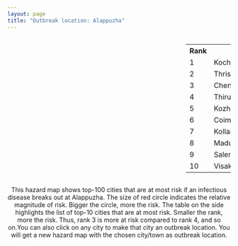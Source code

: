 ```yaml
---
layout: page
title: "Outbreak location: Alappuzha"
---
```

<div style="width: 100%; overflow: auto;">
<div style="width: 75%; float: left;">
<div id="mapid">
<script src="https://buda-magenta.github.io/hazard_map/load_map.js"></script>

<script>
var marker_outbreak = L.marker([9.500665, 76.412414],{"autoPan": true}).addTo(map); marker_outbreak.bindTooltip("Alappuzha").openTooltip();

var circle_1 = L.circle([9.931308, 76.267414], {"pane": "markerPane", "color": "red", "fill": true, "fillOpacity": 0.2, "fillRule": "evenodd", "lineCap": "round", "lineJoin": "round", "opacity": 1.0, "radius": 99630, "stroke": true, "weight": 3}).addTo(map);
circle_1.bindTooltip("Kochi<br>rank: 1<br>hazard index: 0.099630")
circle_1.bindPopup('<a href="https://buda-magenta.github.io/hazard_map/Kochi">Kochi</a>')

var circle_2 = L.circle([10.525626, 76.213254], {"pane": "markerPane", "color": "red", "fill": true, "fillOpacity": 0.2, "fillRule": "evenodd", "lineCap": "round", "lineJoin": "round", "opacity": 1.0, "radius": 45480, "stroke": true, "weight": 3}).addTo(map);
circle_2.bindTooltip("Thrissur<br>rank: 2<br>hazard index: 0.045480")
circle_2.bindPopup('<a href="https://buda-magenta.github.io/hazard_map/Thrissur">Thrissur</a>')

var circle_3 = L.circle([13.083694, 80.270186], {"pane": "markerPane", "color": "red", "fill": true, "fillOpacity": 0.2, "fillRule": "evenodd", "lineCap": "round", "lineJoin": "round", "opacity": 1.0, "radius": 44059, "stroke": true, "weight": 3}).addTo(map);
circle_3.bindTooltip("Chennai<br>rank: 3<br>hazard index: 0.044059")
circle_3.bindPopup('<a href="https://buda-magenta.github.io/hazard_map/Chennai">Chennai</a>')

var circle_4 = L.circle([8.576971, 77.050125], {"pane": "markerPane", "color": "red", "fill": true, "fillOpacity": 0.2, "fillRule": "evenodd", "lineCap": "round", "lineJoin": "round", "opacity": 1.0, "radius": 40354, "stroke": true, "weight": 3}).addTo(map);
circle_4.bindTooltip("Thiruvananthapuram<br>rank: 4<br>hazard index: 0.040354")
circle_4.bindPopup('<a href="https://buda-magenta.github.io/hazard_map/Thiruvananthapuram">Thiruvananthapuram</a>')

var circle_5 = L.circle([11.258608, 75.778874], {"pane": "markerPane", "color": "red", "fill": true, "fillOpacity": 0.2, "fillRule": "evenodd", "lineCap": "round", "lineJoin": "round", "opacity": 1.0, "radius": 23328, "stroke": true, "weight": 3}).addTo(map);
circle_5.bindTooltip("Kozhikode<br>rank: 5<br>hazard index: 0.023328")
circle_5.bindPopup('<a href="https://buda-magenta.github.io/hazard_map/Kozhikode">Kozhikode</a>')

var circle_6 = L.circle([11.001812, 76.962843], {"pane": "markerPane", "color": "red", "fill": true, "fillOpacity": 0.2, "fillRule": "evenodd", "lineCap": "round", "lineJoin": "round", "opacity": 1.0, "radius": 21367, "stroke": true, "weight": 3}).addTo(map);
circle_6.bindTooltip("Coimbatore<br>rank: 6<br>hazard index: 0.021367")
circle_6.bindPopup('<a href="https://buda-magenta.github.io/hazard_map/Coimbatore">Coimbatore</a>')

var circle_7 = L.circle([8.887951, 76.595501], {"pane": "markerPane", "color": "red", "fill": true, "fillOpacity": 0.2, "fillRule": "evenodd", "lineCap": "round", "lineJoin": "round", "opacity": 1.0, "radius": 18717, "stroke": true, "weight": 3}).addTo(map);
circle_7.bindTooltip("Kollam<br>rank: 7<br>hazard index: 0.018718")
circle_7.bindPopup('<a href="https://buda-magenta.github.io/hazard_map/Kollam">Kollam</a>')

var circle_8 = L.circle([9.926115, 78.114098], {"pane": "markerPane", "color": "red", "fill": true, "fillOpacity": 0.2, "fillRule": "evenodd", "lineCap": "round", "lineJoin": "round", "opacity": 1.0, "radius": 10991, "stroke": true, "weight": 3}).addTo(map);
circle_8.bindTooltip("Madurai<br>rank: 8<br>hazard index: 0.010991")
circle_8.bindPopup('<a href="https://buda-magenta.github.io/hazard_map/Madurai">Madurai</a>')

var circle_9 = L.circle([11.664300, 78.146000], {"pane": "markerPane", "color": "red", "fill": true, "fillOpacity": 0.2, "fillRule": "evenodd", "lineCap": "round", "lineJoin": "round", "opacity": 1.0, "radius": 7806, "stroke": true, "weight": 3}).addTo(map);
circle_9.bindTooltip("Salem<br>rank: 9<br>hazard index: 0.007807")
circle_9.bindPopup('<a href="https://buda-magenta.github.io/hazard_map/Salem">Salem</a>')

var circle_10 = L.circle([17.723128, 83.301284], {"pane": "markerPane", "color": "red", "fill": true, "fillOpacity": 0.2, "fillRule": "evenodd", "lineCap": "round", "lineJoin": "round", "opacity": 1.0, "radius": 6944, "stroke": true, "weight": 3}).addTo(map);
circle_10.bindTooltip("Visakhapatnam<br>rank: 10<br>hazard index: 0.006945")
circle_10.bindPopup('<a href="https://buda-magenta.github.io/hazard_map/Visakhapatnam">Visakhapatnam</a>')

var circle_11 = L.circle([8.701220, 77.579269], {"pane": "markerPane", "color": "red", "fill": true, "fillOpacity": 0.2, "fillRule": "evenodd", "lineCap": "round", "lineJoin": "round", "opacity": 1.0, "radius": 5407, "stroke": true, "weight": 3}).addTo(map);
circle_11.bindTooltip("Tirunelveli<br>rank: 11<br>hazard index: 0.005408")
circle_11.bindPopup('<a href="https://buda-magenta.github.io/hazard_map/Tirunelveli">Tirunelveli</a>')

var circle_12 = L.circle([23.795281, 86.430964], {"pane": "markerPane", "color": "red", "fill": true, "fillOpacity": 0.2, "fillRule": "evenodd", "lineCap": "round", "lineJoin": "round", "opacity": 1.0, "radius": 4647, "stroke": true, "weight": 3}).addTo(map);
circle_12.bindTooltip("Dhanbad<br>rank: 12<br>hazard index: 0.004648")
circle_12.bindPopup('<a href="https://buda-magenta.github.io/hazard_map/Dhanbad">Dhanbad</a>')

var circle_13 = L.circle([19.075990, 72.877393], {"pane": "markerPane", "color": "red", "fill": true, "fillOpacity": 0.2, "fillRule": "evenodd", "lineCap": "round", "lineJoin": "round", "opacity": 1.0, "radius": 4496, "stroke": true, "weight": 3}).addTo(map);
circle_13.bindTooltip("Mumbai<br>rank: 13<br>hazard index: 0.004497")
circle_13.bindPopup('<a href="https://buda-magenta.github.io/hazard_map/Mumbai">Mumbai</a>')

var circle_14 = L.circle([12.979120, 77.591300], {"pane": "markerPane", "color": "red", "fill": true, "fillOpacity": 0.2, "fillRule": "evenodd", "lineCap": "round", "lineJoin": "round", "opacity": 1.0, "radius": 4333, "stroke": true, "weight": 3}).addTo(map);
circle_14.bindTooltip("Bangalore<br>rank: 14<br>hazard index: 0.004334")
circle_14.bindPopup('<a href="https://buda-magenta.github.io/hazard_map/Bangalore">Bangalore</a>')

var circle_15 = L.circle([23.370035, 85.325013], {"pane": "markerPane", "color": "red", "fill": true, "fillOpacity": 0.2, "fillRule": "evenodd", "lineCap": "round", "lineJoin": "round", "opacity": 1.0, "radius": 4295, "stroke": true, "weight": 3}).addTo(map);
circle_15.bindTooltip("Ranchi<br>rank: 15<br>hazard index: 0.004295")
circle_15.bindPopup('<a href="https://buda-magenta.github.io/hazard_map/Ranchi">Ranchi</a>')

var circle_16 = L.circle([16.508759, 80.618510], {"pane": "markerPane", "color": "red", "fill": true, "fillOpacity": 0.2, "fillRule": "evenodd", "lineCap": "round", "lineJoin": "round", "opacity": 1.0, "radius": 4218, "stroke": true, "weight": 3}).addTo(map);
circle_16.bindTooltip("Vijayawada<br>rank: 16<br>hazard index: 0.004218")
circle_16.bindPopup('<a href="https://buda-magenta.github.io/hazard_map/Vijayawada">Vijayawada</a>')

var circle_17 = L.circle([11.101781, 77.345192], {"pane": "markerPane", "color": "red", "fill": true, "fillOpacity": 0.2, "fillRule": "evenodd", "lineCap": "round", "lineJoin": "round", "opacity": 1.0, "radius": 4167, "stroke": true, "weight": 3}).addTo(map);
circle_17.bindTooltip("Tiruppur<br>rank: 17<br>hazard index: 0.004167")
circle_17.bindPopup('<a href="https://buda-magenta.github.io/hazard_map/Tiruppur">Tiruppur</a>')

var circle_18 = L.circle([12.869810, 74.843008], {"pane": "markerPane", "color": "red", "fill": true, "fillOpacity": 0.2, "fillRule": "evenodd", "lineCap": "round", "lineJoin": "round", "opacity": 1.0, "radius": 3499, "stroke": true, "weight": 3}).addTo(map);
circle_18.bindTooltip("Mangalore<br>rank: 18<br>hazard index: 0.003500")
circle_18.bindPopup('<a href="https://buda-magenta.github.io/hazard_map/Mangalore">Mangalore</a>')

var circle_19 = L.circle([28.651718, 77.221939], {"pane": "markerPane", "color": "red", "fill": true, "fillOpacity": 0.2, "fillRule": "evenodd", "lineCap": "round", "lineJoin": "round", "opacity": 1.0, "radius": 3369, "stroke": true, "weight": 3}).addTo(map);
circle_19.bindTooltip("Delhi<br>rank: 19<br>hazard index: 0.003370")
circle_19.bindPopup('<a href="https://buda-magenta.github.io/hazard_map/Delhi">Delhi</a>')

var circle_20 = L.circle([8.188047, 77.429049], {"pane": "markerPane", "color": "red", "fill": true, "fillOpacity": 0.2, "fillRule": "evenodd", "lineCap": "round", "lineJoin": "round", "opacity": 1.0, "radius": 3164, "stroke": true, "weight": 3}).addTo(map);
circle_20.bindTooltip("Nagercoil<br>rank: 20<br>hazard index: 0.003165")
circle_20.bindPopup('<a href="https://buda-magenta.github.io/hazard_map/Nagercoil">Nagercoil</a>')

var circle_21 = L.circle([10.787898, 76.474087], {"pane": "markerPane", "color": "red", "fill": true, "fillOpacity": 0.2, "fillRule": "evenodd", "lineCap": "round", "lineJoin": "round", "opacity": 1.0, "radius": 2723, "stroke": true, "weight": 3}).addTo(map);
circle_21.bindTooltip("Palakkad<br>rank: 21<br>hazard index: 0.002723")
circle_21.bindPopup('<a href="https://buda-magenta.github.io/hazard_map/Palakkad">Palakkad</a>')

var circle_22 = L.circle([17.388786, 78.461065], {"pane": "markerPane", "color": "red", "fill": true, "fillOpacity": 0.2, "fillRule": "evenodd", "lineCap": "round", "lineJoin": "round", "opacity": 1.0, "radius": 2047, "stroke": true, "weight": 3}).addTo(map);
circle_22.bindTooltip("Hyderabad<br>rank: 22<br>hazard index: 0.002047")
circle_22.bindPopup('<a href="https://buda-magenta.github.io/hazard_map/Hyderabad">Hyderabad</a>')

var circle_23 = L.circle([14.449372, 79.987376], {"pane": "markerPane", "color": "red", "fill": true, "fillOpacity": 0.2, "fillRule": "evenodd", "lineCap": "round", "lineJoin": "round", "opacity": 1.0, "radius": 2023, "stroke": true, "weight": 3}).addTo(map);
circle_23.bindTooltip("Nellore<br>rank: 23<br>hazard index: 0.002023")
circle_23.bindPopup('<a href="https://buda-magenta.github.io/hazard_map/Nellore">Nellore</a>')

var circle_24 = L.circle([23.699128, 85.991069], {"pane": "markerPane", "color": "red", "fill": true, "fillOpacity": 0.2, "fillRule": "evenodd", "lineCap": "round", "lineJoin": "round", "opacity": 1.0, "radius": 1656, "stroke": true, "weight": 3}).addTo(map);
circle_24.bindTooltip("Bokaro<br>rank: 24<br>hazard index: 0.001656")
circle_24.bindPopup('<a href="https://buda-magenta.github.io/hazard_map/Bokaro">Bokaro</a>')

var circle_25 = L.circle([11.369204, 77.676627], {"pane": "markerPane", "color": "red", "fill": true, "fillOpacity": 0.2, "fillRule": "evenodd", "lineCap": "round", "lineJoin": "round", "opacity": 1.0, "radius": 1474, "stroke": true, "weight": 3}).addTo(map);
circle_25.bindTooltip("Erode<br>rank: 25<br>hazard index: 0.001474")
circle_25.bindPopup('<a href="https://buda-magenta.github.io/hazard_map/Erode">Erode</a>')

var circle_26 = L.circle([17.005045, 81.780473], {"pane": "markerPane", "color": "red", "fill": true, "fillOpacity": 0.2, "fillRule": "evenodd", "lineCap": "round", "lineJoin": "round", "opacity": 1.0, "radius": 1380, "stroke": true, "weight": 3}).addTo(map);
circle_26.bindTooltip("Rajahmundry<br>rank: 26<br>hazard index: 0.001380")
circle_26.bindPopup('<a href="https://buda-magenta.github.io/hazard_map/Rajahmundry">Rajahmundry</a>')

var circle_27 = L.circle([9.403158, 77.518264], {"pane": "markerPane", "color": "red", "fill": true, "fillOpacity": 0.2, "fillRule": "evenodd", "lineCap": "round", "lineJoin": "round", "opacity": 1.0, "radius": 1103, "stroke": true, "weight": 3}).addTo(map);
circle_27.bindTooltip("Rajapalayam<br>rank: 27<br>hazard index: 0.001104")
circle_27.bindPopup('<a href="https://buda-magenta.github.io/hazard_map/Rajapalayam">Rajapalayam</a>')

var circle_28 = L.circle([10.804973, 78.687030], {"pane": "markerPane", "color": "red", "fill": true, "fillOpacity": 0.2, "fillRule": "evenodd", "lineCap": "round", "lineJoin": "round", "opacity": 1.0, "radius": 1094, "stroke": true, "weight": 3}).addTo(map);
circle_28.bindTooltip("Tiruchirappalli<br>rank: 28<br>hazard index: 0.001094")
circle_28.bindPopup('<a href="https://buda-magenta.github.io/hazard_map/Tiruchirappalli">Tiruchirappalli</a>')

var circle_29 = L.circle([22.214285, 84.872437], {"pane": "markerPane", "color": "red", "fill": true, "fillOpacity": 0.2, "fillRule": "evenodd", "lineCap": "round", "lineJoin": "round", "opacity": 1.0, "radius": 1093, "stroke": true, "weight": 3}).addTo(map);
circle_29.bindTooltip("Raurkela<br>rank: 29<br>hazard index: 0.001093")
circle_29.bindPopup('<a href="https://buda-magenta.github.io/hazard_map/Raurkela">Raurkela</a>')

var circle_30 = L.circle([13.631637, 79.423171], {"pane": "markerPane", "color": "red", "fill": true, "fillOpacity": 0.2, "fillRule": "evenodd", "lineCap": "round", "lineJoin": "round", "opacity": 1.0, "radius": 944, "stroke": true, "weight": 3}).addTo(map);
circle_30.bindTooltip("Tirupati<br>rank: 30<br>hazard index: 0.000944")
circle_30.bindPopup('<a href="https://buda-magenta.github.io/hazard_map/Tirupati">Tirupati</a>')

var circle_31 = L.circle([18.112082, 83.405220], {"pane": "markerPane", "color": "red", "fill": true, "fillOpacity": 0.2, "fillRule": "evenodd", "lineCap": "round", "lineJoin": "round", "opacity": 1.0, "radius": 913, "stroke": true, "weight": 3}).addTo(map);
circle_31.bindTooltip("Vizianagaram<br>rank: 31<br>hazard index: 0.000913")
circle_31.bindPopup('<a href="https://buda-magenta.github.io/hazard_map/Vizianagaram">Vizianagaram</a>')

var circle_32 = L.circle([13.125476, 80.094090], {"pane": "markerPane", "color": "red", "fill": true, "fillOpacity": 0.2, "fillRule": "evenodd", "lineCap": "round", "lineJoin": "round", "opacity": 1.0, "radius": 895, "stroke": true, "weight": 3}).addTo(map);
circle_32.bindTooltip("Avadi<br>rank: 32<br>hazard index: 0.000896")
circle_32.bindPopup('<a href="https://buda-magenta.github.io/hazard_map/Avadi">Avadi</a>')

var circle_33 = L.circle([16.676135, 81.170868], {"pane": "markerPane", "color": "red", "fill": true, "fillOpacity": 0.2, "fillRule": "evenodd", "lineCap": "round", "lineJoin": "round", "opacity": 1.0, "radius": 857, "stroke": true, "weight": 3}).addTo(map);
circle_33.bindTooltip("Eluru<br>rank: 33<br>hazard index: 0.000858")
circle_33.bindPopup('<a href="https://buda-magenta.github.io/hazard_map/Eluru">Eluru</a>')

var circle_34 = L.circle([15.507555, 80.060800], {"pane": "markerPane", "color": "red", "fill": true, "fillOpacity": 0.2, "fillRule": "evenodd", "lineCap": "round", "lineJoin": "round", "opacity": 1.0, "radius": 813, "stroke": true, "weight": 3}).addTo(map);
circle_34.bindTooltip("Ongole<br>rank: 34<br>hazard index: 0.000814")
circle_34.bindPopup('<a href="https://buda-magenta.github.io/hazard_map/Ongole">Ongole</a>')

var circle_35 = L.circle([21.400000, 83.883333], {"pane": "markerPane", "color": "red", "fill": true, "fillOpacity": 0.2, "fillRule": "evenodd", "lineCap": "round", "lineJoin": "round", "opacity": 1.0, "radius": 733, "stroke": true, "weight": 3}).addTo(map);
circle_35.bindTooltip("Sambalpur<br>rank: 35<br>hazard index: 0.000734")
circle_35.bindPopup('<a href="https://buda-magenta.github.io/hazard_map/Sambalpur">Sambalpur</a>')

var circle_36 = L.circle([18.521428, 73.854454], {"pane": "markerPane", "color": "red", "fill": true, "fillOpacity": 0.2, "fillRule": "evenodd", "lineCap": "round", "lineJoin": "round", "opacity": 1.0, "radius": 717, "stroke": true, "weight": 3}).addTo(map);
circle_36.bindTooltip("Pune<br>rank: 36<br>hazard index: 0.000718")
circle_36.bindPopup('<a href="https://buda-magenta.github.io/hazard_map/Pune">Pune</a>')

var circle_37 = L.circle([16.237773, 80.646422], {"pane": "markerPane", "color": "red", "fill": true, "fillOpacity": 0.2, "fillRule": "evenodd", "lineCap": "round", "lineJoin": "round", "opacity": 1.0, "radius": 659, "stroke": true, "weight": 3}).addTo(map);
circle_37.bindTooltip("Tenali<br>rank: 37<br>hazard index: 0.000659")
circle_37.bindPopup('<a href="https://buda-magenta.github.io/hazard_map/Tenali">Tenali</a>')

var circle_38 = L.circle([23.021624, 72.579707], {"pane": "markerPane", "color": "red", "fill": true, "fillOpacity": 0.2, "fillRule": "evenodd", "lineCap": "round", "lineJoin": "round", "opacity": 1.0, "radius": 638, "stroke": true, "weight": 3}).addTo(map);
circle_38.bindTooltip("Ahmedabad<br>rank: 38<br>hazard index: 0.000638")
circle_38.bindPopup('<a href="https://buda-magenta.github.io/hazard_map/Ahmedabad">Ahmedabad</a>')

var circle_39 = L.circle([16.943739, 82.235061], {"pane": "markerPane", "color": "red", "fill": true, "fillOpacity": 0.2, "fillRule": "evenodd", "lineCap": "round", "lineJoin": "round", "opacity": 1.0, "radius": 618, "stroke": true, "weight": 3}).addTo(map);
circle_39.bindTooltip("Kakinada<br>rank: 39<br>hazard index: 0.000618")
circle_39.bindPopup('<a href="https://buda-magenta.github.io/hazard_map/Kakinada">Kakinada</a>')

var circle_40 = L.circle([13.156387, 80.300528], {"pane": "markerPane", "color": "red", "fill": true, "fillOpacity": 0.2, "fillRule": "evenodd", "lineCap": "round", "lineJoin": "round", "opacity": 1.0, "radius": 600, "stroke": true, "weight": 3}).addTo(map);
circle_40.bindTooltip("Tiruvottiyur<br>rank: 40<br>hazard index: 0.000600")
circle_40.bindPopup('<a href="https://buda-magenta.github.io/hazard_map/Tiruvottiyur">Tiruvottiyur</a>')

var circle_41 = L.circle([11.715950, 79.767053], {"pane": "markerPane", "color": "red", "fill": true, "fillOpacity": 0.2, "fillRule": "evenodd", "lineCap": "round", "lineJoin": "round", "opacity": 1.0, "radius": 448, "stroke": true, "weight": 3}).addTo(map);
circle_41.bindTooltip("Cuddalore Port<br>rank: 41<br>hazard index: 0.000448")
circle_41.bindPopup('<a href="https://buda-magenta.github.io/hazard_map/Cuddalore_Port">Cuddalore Port</a>')

var circle_42 = L.circle([22.541418, 88.357691], {"pane": "markerPane", "color": "red", "fill": true, "fillOpacity": 0.2, "fillRule": "evenodd", "lineCap": "round", "lineJoin": "round", "opacity": 1.0, "radius": 434, "stroke": true, "weight": 3}).addTo(map);
circle_42.bindTooltip("Kolkata<br>rank: 42<br>hazard index: 0.000435")
circle_42.bindPopup('<a href="https://buda-magenta.github.io/hazard_map/Kolkata">Kolkata</a>')

var circle_43 = L.circle([16.876586, 81.545145], {"pane": "markerPane", "color": "red", "fill": true, "fillOpacity": 0.2, "fillRule": "evenodd", "lineCap": "round", "lineJoin": "round", "opacity": 1.0, "radius": 414, "stroke": true, "weight": 3}).addTo(map);
circle_43.bindTooltip("Tadepalligudem<br>rank: 43<br>hazard index: 0.000414")
circle_43.bindPopup('<a href="https://buda-magenta.github.io/hazard_map/Tadepalligudem">Tadepalligudem</a>')

var circle_44 = L.circle([16.094950, 80.165878], {"pane": "markerPane", "color": "red", "fill": true, "fillOpacity": 0.2, "fillRule": "evenodd", "lineCap": "round", "lineJoin": "round", "opacity": 1.0, "radius": 406, "stroke": true, "weight": 3}).addTo(map);
circle_44.bindTooltip("Chilakaluripet<br>rank: 44<br>hazard index: 0.000407")
circle_44.bindPopup('<a href="https://buda-magenta.github.io/hazard_map/Chilakaluripet">Chilakaluripet</a>')

var circle_45 = L.circle([12.929903, 80.111823], {"pane": "markerPane", "color": "red", "fill": true, "fillOpacity": 0.2, "fillRule": "evenodd", "lineCap": "round", "lineJoin": "round", "opacity": 1.0, "radius": 384, "stroke": true, "weight": 3}).addTo(map);
circle_45.bindTooltip("Tambaram<br>rank: 45<br>hazard index: 0.000385")
circle_45.bindPopup('<a href="https://buda-magenta.github.io/hazard_map/Tambaram">Tambaram</a>')

var circle_46 = L.circle([12.305183, 76.655361], {"pane": "markerPane", "color": "red", "fill": true, "fillOpacity": 0.2, "fillRule": "evenodd", "lineCap": "round", "lineJoin": "round", "opacity": 1.0, "radius": 359, "stroke": true, "weight": 3}).addTo(map);
circle_46.bindTooltip("Mysore<br>rank: 46<br>hazard index: 0.000360")
circle_46.bindPopup('<a href="https://buda-magenta.github.io/hazard_map/Mysore">Mysore</a>')

var circle_47 = L.circle([10.330330, 78.067398], {"pane": "markerPane", "color": "red", "fill": true, "fillOpacity": 0.2, "fillRule": "evenodd", "lineCap": "round", "lineJoin": "round", "opacity": 1.0, "radius": 270, "stroke": true, "weight": 3}).addTo(map);
circle_47.bindTooltip("Dindigul<br>rank: 47<br>hazard index: 0.000270")
circle_47.bindPopup('<a href="https://buda-magenta.github.io/hazard_map/Dindigul">Dindigul</a>')

var circle_48 = L.circle([12.989816, 80.100987], {"pane": "markerPane", "color": "red", "fill": true, "fillOpacity": 0.2, "fillRule": "evenodd", "lineCap": "round", "lineJoin": "round", "opacity": 1.0, "radius": 265, "stroke": true, "weight": 3}).addTo(map);
circle_48.bindTooltip("Pallavaram<br>rank: 48<br>hazard index: 0.000265")
circle_48.bindPopup('<a href="https://buda-magenta.github.io/hazard_map/Pallavaram">Pallavaram</a>')

var circle_49 = L.circle([19.194329, 72.970178], {"pane": "markerPane", "color": "red", "fill": true, "fillOpacity": 0.2, "fillRule": "evenodd", "lineCap": "round", "lineJoin": "round", "opacity": 1.0, "radius": 251, "stroke": true, "weight": 3}).addTo(map);
circle_49.bindTooltip("Thane<br>rank: 49<br>hazard index: 0.000251")
circle_49.bindPopup('<a href="https://buda-magenta.github.io/hazard_map/Thane">Thane</a>')

var circle_50 = L.circle([16.291519, 80.454159], {"pane": "markerPane", "color": "red", "fill": true, "fillOpacity": 0.2, "fillRule": "evenodd", "lineCap": "round", "lineJoin": "round", "opacity": 1.0, "radius": 239, "stroke": true, "weight": 3}).addTo(map);
circle_50.bindTooltip("Guntur<br>rank: 50<br>hazard index: 0.000239")
circle_50.bindPopup('<a href="https://buda-magenta.github.io/hazard_map/Guntur">Guntur</a>')

var circle_51 = L.circle([16.432998, 80.993715], {"pane": "markerPane", "color": "red", "fill": true, "fillOpacity": 0.2, "fillRule": "evenodd", "lineCap": "round", "lineJoin": "round", "opacity": 1.0, "radius": 238, "stroke": true, "weight": 3}).addTo(map);
circle_51.bindTooltip("Gudivada<br>rank: 51<br>hazard index: 0.000238")
circle_51.bindPopup('<a href="https://buda-magenta.github.io/hazard_map/Gudivada">Gudivada</a>')

var circle_52 = L.circle([8.805260, 78.145274], {"pane": "markerPane", "color": "red", "fill": true, "fillOpacity": 0.2, "fillRule": "evenodd", "lineCap": "round", "lineJoin": "round", "opacity": 1.0, "radius": 229, "stroke": true, "weight": 3}).addTo(map);
circle_52.bindTooltip("Thoothukudi<br>rank: 52<br>hazard index: 0.000229")
circle_52.bindPopup('<a href="https://buda-magenta.github.io/hazard_map/Thoothukudi">Thoothukudi</a>')

var circle_53 = L.circle([12.792907, 78.699917], {"pane": "markerPane", "color": "red", "fill": true, "fillOpacity": 0.2, "fillRule": "evenodd", "lineCap": "round", "lineJoin": "round", "opacity": 1.0, "radius": 203, "stroke": true, "weight": 3}).addTo(map);
circle_53.bindTooltip("Ambur<br>rank: 53<br>hazard index: 0.000204")
circle_53.bindPopup('<a href="https://buda-magenta.github.io/hazard_map/Ambur">Ambur</a>')

var circle_54 = L.circle([16.181939, 81.135130], {"pane": "markerPane", "color": "red", "fill": true, "fillOpacity": 0.2, "fillRule": "evenodd", "lineCap": "round", "lineJoin": "round", "opacity": 1.0, "radius": 177, "stroke": true, "weight": 3}).addTo(map);
circle_54.bindTooltip("Machilipatnam<br>rank: 54<br>hazard index: 0.000177")
circle_54.bindPopup('<a href="https://buda-magenta.github.io/hazard_map/Machilipatnam">Machilipatnam</a>')

var circle_55 = L.circle([11.664535, 92.739045], {"pane": "markerPane", "color": "red", "fill": true, "fillOpacity": 0.2, "fillRule": "evenodd", "lineCap": "round", "lineJoin": "round", "opacity": 1.0, "radius": 155, "stroke": true, "weight": 3}).addTo(map);
circle_55.bindTooltip("Port Blair<br>rank: 55<br>hazard index: 0.000155")
circle_55.bindPopup('<a href="https://buda-magenta.github.io/hazard_map/Port_Blair">Port Blair</a>')

var circle_56 = L.circle([10.915649, 79.806949], {"pane": "markerPane", "color": "red", "fill": true, "fillOpacity": 0.2, "fillRule": "evenodd", "lineCap": "round", "lineJoin": "round", "opacity": 1.0, "radius": 155, "stroke": true, "weight": 3}).addTo(map);
circle_56.bindTooltip("Pondicherry<br>rank: 56<br>hazard index: 0.000155")
circle_56.bindPopup('<a href="https://buda-magenta.github.io/hazard_map/Pondicherry">Pondicherry</a>')

var circle_57 = L.circle([10.786027, 79.138150], {"pane": "markerPane", "color": "red", "fill": true, "fillOpacity": 0.2, "fillRule": "evenodd", "lineCap": "round", "lineJoin": "round", "opacity": 1.0, "radius": 154, "stroke": true, "weight": 3}).addTo(map);
circle_57.bindTooltip("Thanjavur<br>rank: 57<br>hazard index: 0.000155")
circle_57.bindPopup('<a href="https://buda-magenta.github.io/hazard_map/Thanjavur">Thanjavur</a>')

var circle_58 = L.circle([20.266777, 85.843559], {"pane": "markerPane", "color": "red", "fill": true, "fillOpacity": 0.2, "fillRule": "evenodd", "lineCap": "round", "lineJoin": "round", "opacity": 1.0, "radius": 154, "stroke": true, "weight": 3}).addTo(map);
circle_58.bindTooltip("Bhubaneswar<br>rank: 58<br>hazard index: 0.000154")
circle_58.bindPopup('<a href="https://buda-magenta.github.io/hazard_map/Bhubaneswar">Bhubaneswar</a>')

var circle_59 = L.circle([22.801519, 86.202958], {"pane": "markerPane", "color": "red", "fill": true, "fillOpacity": 0.2, "fillRule": "evenodd", "lineCap": "round", "lineJoin": "round", "opacity": 1.0, "radius": 148, "stroke": true, "weight": 3}).addTo(map);
circle_59.bindTooltip("Jamshedpur<br>rank: 59<br>hazard index: 0.000148")
circle_59.bindPopup('<a href="https://buda-magenta.github.io/hazard_map/Jamshedpur">Jamshedpur</a>')

var circle_60 = L.circle([16.542769, 81.527344], {"pane": "markerPane", "color": "red", "fill": true, "fillOpacity": 0.2, "fillRule": "evenodd", "lineCap": "round", "lineJoin": "round", "opacity": 1.0, "radius": 147, "stroke": true, "weight": 3}).addTo(map);
circle_60.bindTooltip("Bhimavaram<br>rank: 60<br>hazard index: 0.000147")
circle_60.bindPopup('<a href="https://buda-magenta.github.io/hazard_map/Bhimavaram">Bhimavaram</a>')

var circle_61 = L.circle([12.836393, 79.705330], {"pane": "markerPane", "color": "red", "fill": true, "fillOpacity": 0.2, "fillRule": "evenodd", "lineCap": "round", "lineJoin": "round", "opacity": 1.0, "radius": 140, "stroke": true, "weight": 3}).addTo(map);
circle_61.bindTooltip("Kanchipuram<br>rank: 61<br>hazard index: 0.000140")
circle_61.bindPopup('<a href="https://buda-magenta.github.io/hazard_map/Kanchipuram">Kanchipuram</a>')

var circle_62 = L.circle([23.687130, 86.974659], {"pane": "markerPane", "color": "red", "fill": true, "fillOpacity": 0.2, "fillRule": "evenodd", "lineCap": "round", "lineJoin": "round", "opacity": 1.0, "radius": 136, "stroke": true, "weight": 3}).addTo(map);
circle_62.bindTooltip("Asansol<br>rank: 62<br>hazard index: 0.000137")
circle_62.bindPopup('<a href="https://buda-magenta.github.io/hazard_map/Asansol">Asansol</a>')

var circle_63 = L.circle([21.237947, 81.633683], {"pane": "markerPane", "color": "red", "fill": true, "fillOpacity": 0.2, "fillRule": "evenodd", "lineCap": "round", "lineJoin": "round", "opacity": 1.0, "radius": 129, "stroke": true, "weight": 3}).addTo(map);
circle_63.bindTooltip("Raipur<br>rank: 63<br>hazard index: 0.000130")
circle_63.bindPopup('<a href="https://buda-magenta.github.io/hazard_map/Raipur">Raipur</a>')

var circle_64 = L.circle([24.796436, 85.007956], {"pane": "markerPane", "color": "red", "fill": true, "fillOpacity": 0.2, "fillRule": "evenodd", "lineCap": "round", "lineJoin": "round", "opacity": 1.0, "radius": 126, "stroke": true, "weight": 3}).addTo(map);
circle_64.bindTooltip("Gaya<br>rank: 64<br>hazard index: 0.000127")
circle_64.bindPopup('<a href="https://buda-magenta.github.io/hazard_map/Gaya">Gaya</a>')

var circle_65 = L.circle([25.609324, 85.123525], {"pane": "markerPane", "color": "red", "fill": true, "fillOpacity": 0.2, "fillRule": "evenodd", "lineCap": "round", "lineJoin": "round", "opacity": 1.0, "radius": 114, "stroke": true, "weight": 3}).addTo(map);
circle_65.bindTooltip("Patna<br>rank: 65<br>hazard index: 0.000114")
circle_65.bindPopup('<a href="https://buda-magenta.github.io/hazard_map/Patna">Patna</a>')

var circle_66 = L.circle([18.320022, 83.916077], {"pane": "markerPane", "color": "red", "fill": true, "fillOpacity": 0.2, "fillRule": "evenodd", "lineCap": "round", "lineJoin": "round", "opacity": 1.0, "radius": 113, "stroke": true, "weight": 3}).addTo(map);
circle_66.bindTooltip("Srikakulam<br>rank: 66<br>hazard index: 0.000113")
circle_66.bindPopup('<a href="https://buda-magenta.github.io/hazard_map/Srikakulam">Srikakulam</a>')

var circle_67 = L.circle([13.340077, 77.100621], {"pane": "markerPane", "color": "red", "fill": true, "fillOpacity": 0.2, "fillRule": "evenodd", "lineCap": "round", "lineJoin": "round", "opacity": 1.0, "radius": 110, "stroke": true, "weight": 3}).addTo(map);
circle_67.bindTooltip("Tumkur<br>rank: 67<br>hazard index: 0.000111")
circle_67.bindPopup('<a href="https://buda-magenta.github.io/hazard_map/Tumkur">Tumkur</a>')

var circle_68 = L.circle([19.087076, 82.023572], {"pane": "markerPane", "color": "red", "fill": true, "fillOpacity": 0.2, "fillRule": "evenodd", "lineCap": "round", "lineJoin": "round", "opacity": 1.0, "radius": 105, "stroke": true, "weight": 3}).addTo(map);
circle_68.bindTooltip("Jagdalpur<br>rank: 68<br>hazard index: 0.000105")
circle_68.bindPopup('<a href="https://buda-magenta.github.io/hazard_map/Jagdalpur">Jagdalpur</a>')

var circle_69 = L.circle([11.876225, 75.373804], {"pane": "markerPane", "color": "red", "fill": true, "fillOpacity": 0.2, "fillRule": "evenodd", "lineCap": "round", "lineJoin": "round", "opacity": 1.0, "radius": 105, "stroke": true, "weight": 3}).addTo(map);
circle_69.bindTooltip("Kannur<br>rank: 69<br>hazard index: 0.000105")
circle_69.bindPopup('<a href="https://buda-magenta.github.io/hazard_map/Kannur">Kannur</a>')

var circle_70 = L.circle([25.531031, 78.652689], {"pane": "markerPane", "color": "red", "fill": true, "fillOpacity": 0.2, "fillRule": "evenodd", "lineCap": "round", "lineJoin": "round", "opacity": 1.0, "radius": 99, "stroke": true, "weight": 3}).addTo(map);
circle_70.bindTooltip("Jhansi<br>rank: 70<br>hazard index: 0.000100")
circle_70.bindPopup('<a href="https://buda-magenta.github.io/hazard_map/Jhansi">Jhansi</a>')

var circle_71 = L.circle([26.180598, 91.753943], {"pane": "markerPane", "color": "red", "fill": true, "fillOpacity": 0.2, "fillRule": "evenodd", "lineCap": "round", "lineJoin": "round", "opacity": 1.0, "radius": 97, "stroke": true, "weight": 3}).addTo(map);
circle_71.bindTooltip("Guwahati<br>rank: 71<br>hazard index: 0.000097")
circle_71.bindPopup('<a href="https://buda-magenta.github.io/hazard_map/Guwahati">Guwahati</a>')

var circle_72 = L.circle([21.149813, 79.082056], {"pane": "markerPane", "color": "red", "fill": true, "fillOpacity": 0.2, "fillRule": "evenodd", "lineCap": "round", "lineJoin": "round", "opacity": 1.0, "radius": 85, "stroke": true, "weight": 3}).addTo(map);
circle_72.bindTooltip("Nagpur<br>rank: 72<br>hazard index: 0.000086")
circle_72.bindPopup('<a href="https://buda-magenta.github.io/hazard_map/Nagpur">Nagpur</a>')

var circle_73 = L.circle([13.160105, 79.155551], {"pane": "markerPane", "color": "red", "fill": true, "fillOpacity": 0.2, "fillRule": "evenodd", "lineCap": "round", "lineJoin": "round", "opacity": 1.0, "radius": 85, "stroke": true, "weight": 3}).addTo(map);
circle_73.bindTooltip("Chittoor<br>rank: 73<br>hazard index: 0.000085")
circle_73.bindPopup('<a href="https://buda-magenta.github.io/hazard_map/Chittoor">Chittoor</a>')

var circle_74 = L.circle([23.730215, 86.839671], {"pane": "markerPane", "color": "red", "fill": true, "fillOpacity": 0.2, "fillRule": "evenodd", "lineCap": "round", "lineJoin": "round", "opacity": 1.0, "radius": 79, "stroke": true, "weight": 3}).addTo(map);
circle_74.bindTooltip("Kulti<br>rank: 74<br>hazard index: 0.000080")
circle_74.bindPopup('<a href="https://buda-magenta.github.io/hazard_map/Kulti">Kulti</a>')

var circle_75 = L.circle([21.170200, 72.831100], {"pane": "markerPane", "color": "red", "fill": true, "fillOpacity": 0.2, "fillRule": "evenodd", "lineCap": "round", "lineJoin": "round", "opacity": 1.0, "radius": 77, "stroke": true, "weight": 3}).addTo(map);
circle_75.bindTooltip("Surat<br>rank: 75<br>hazard index: 0.000077")
circle_75.bindPopup('<a href="https://buda-magenta.github.io/hazard_map/Surat">Surat</a>')

var circle_76 = L.circle([10.964555, 79.371730], {"pane": "markerPane", "color": "red", "fill": true, "fillOpacity": 0.2, "fillRule": "evenodd", "lineCap": "round", "lineJoin": "round", "opacity": 1.0, "radius": 75, "stroke": true, "weight": 3}).addTo(map);
circle_76.bindTooltip("Kumbakonam<br>rank: 76<br>hazard index: 0.000076")
circle_76.bindPopup('<a href="https://buda-magenta.github.io/hazard_map/Kumbakonam">Kumbakonam</a>')

var circle_77 = L.circle([15.398403, 73.812918], {"pane": "markerPane", "color": "red", "fill": true, "fillOpacity": 0.2, "fillRule": "evenodd", "lineCap": "round", "lineJoin": "round", "opacity": 1.0, "radius": 70, "stroke": true, "weight": 3}).addTo(map);
circle_77.bindTooltip("Vasco Da Gama<br>rank: 77<br>hazard index: 0.000070")
circle_77.bindPopup('<a href="https://buda-magenta.github.io/hazard_map/Vasco_Da_Gama">Vasco Da Gama</a>')

var circle_78 = L.circle([14.475294, 78.821686], {"pane": "markerPane", "color": "red", "fill": true, "fillOpacity": 0.2, "fillRule": "evenodd", "lineCap": "round", "lineJoin": "round", "opacity": 1.0, "radius": 67, "stroke": true, "weight": 3}).addTo(map);
circle_78.bindTooltip("Kadapa<br>rank: 78<br>hazard index: 0.000068")
circle_78.bindPopup('<a href="https://buda-magenta.github.io/hazard_map/Kadapa">Kadapa</a>')

var circle_79 = L.circle([17.980609, 79.598212], {"pane": "markerPane", "color": "red", "fill": true, "fillOpacity": 0.2, "fillRule": "evenodd", "lineCap": "round", "lineJoin": "round", "opacity": 1.0, "radius": 66, "stroke": true, "weight": 3}).addTo(map);
circle_79.bindTooltip("Warangal<br>rank: 79<br>hazard index: 0.000066")
circle_79.bindPopup('<a href="https://buda-magenta.github.io/hazard_map/Warangal">Warangal</a>')

var circle_80 = L.circle([26.915458, 75.818982], {"pane": "markerPane", "color": "red", "fill": true, "fillOpacity": 0.2, "fillRule": "evenodd", "lineCap": "round", "lineJoin": "round", "opacity": 1.0, "radius": 65, "stroke": true, "weight": 3}).addTo(map);
circle_80.bindTooltip("Jaipur<br>rank: 80<br>hazard index: 0.000066")
circle_80.bindPopup('<a href="https://buda-magenta.github.io/hazard_map/Jaipur">Jaipur</a>')

var circle_81 = L.circle([26.460914, 80.321759], {"pane": "markerPane", "color": "red", "fill": true, "fillOpacity": 0.2, "fillRule": "evenodd", "lineCap": "round", "lineJoin": "round", "opacity": 1.0, "radius": 64, "stroke": true, "weight": 3}).addTo(map);
circle_81.bindTooltip("Kanpur<br>rank: 81<br>hazard index: 0.000064")
circle_81.bindPopup('<a href="https://buda-magenta.github.io/hazard_map/Kanpur">Kanpur</a>')

var circle_82 = L.circle([12.794811, 79.000641], {"pane": "markerPane", "color": "red", "fill": true, "fillOpacity": 0.2, "fillRule": "evenodd", "lineCap": "round", "lineJoin": "round", "opacity": 1.0, "radius": 63, "stroke": true, "weight": 3}).addTo(map);
circle_82.bindTooltip("Vellore<br>rank: 82<br>hazard index: 0.000064")
circle_82.bindPopup('<a href="https://buda-magenta.github.io/hazard_map/Vellore">Vellore</a>')

var circle_83 = L.circle([13.341917, 74.747323], {"pane": "markerPane", "color": "red", "fill": true, "fillOpacity": 0.2, "fillRule": "evenodd", "lineCap": "round", "lineJoin": "round", "opacity": 1.0, "radius": 63, "stroke": true, "weight": 3}).addTo(map);
circle_83.bindTooltip("Udupi<br>rank: 83<br>hazard index: 0.000064")
circle_83.bindPopup('<a href="https://buda-magenta.github.io/hazard_map/Udupi">Udupi</a>')

var circle_84 = L.circle([18.627929, 73.800983], {"pane": "markerPane", "color": "red", "fill": true, "fillOpacity": 0.2, "fillRule": "evenodd", "lineCap": "round", "lineJoin": "round", "opacity": 1.0, "radius": 63, "stroke": true, "weight": 3}).addTo(map);
circle_84.bindTooltip("Pimpri Chinchwad<br>rank: 84<br>hazard index: 0.000063")
circle_84.bindPopup('<a href="https://buda-magenta.github.io/hazard_map/Pimpri_Chinchwad">Pimpri Chinchwad</a>')

var circle_85 = L.circle([20.011247, 73.790236], {"pane": "markerPane", "color": "red", "fill": true, "fillOpacity": 0.2, "fillRule": "evenodd", "lineCap": "round", "lineJoin": "round", "opacity": 1.0, "radius": 61, "stroke": true, "weight": 3}).addTo(map);
circle_85.bindTooltip("Nashik<br>rank: 85<br>hazard index: 0.000062")
circle_85.bindPopup('<a href="https://buda-magenta.github.io/hazard_map/Nashik">Nashik</a>')

var circle_86 = L.circle([24.476642, 86.606732], {"pane": "markerPane", "color": "red", "fill": true, "fillOpacity": 0.2, "fillRule": "evenodd", "lineCap": "round", "lineJoin": "round", "opacity": 1.0, "radius": 55, "stroke": true, "weight": 3}).addTo(map);
circle_86.bindTooltip("Deoghar<br>rank: 86<br>hazard index: 0.000055")
circle_86.bindPopup('<a href="https://buda-magenta.github.io/hazard_map/Deoghar">Deoghar</a>')

var circle_87 = L.circle([10.805628, 79.824660], {"pane": "markerPane", "color": "red", "fill": true, "fillOpacity": 0.2, "fillRule": "evenodd", "lineCap": "round", "lineJoin": "round", "opacity": 1.0, "radius": 55, "stroke": true, "weight": 3}).addTo(map);
circle_87.bindTooltip("Nagapattinam<br>rank: 87<br>hazard index: 0.000055")
circle_87.bindPopup('<a href="https://buda-magenta.github.io/hazard_map/Nagapattinam">Nagapattinam</a>')

var circle_88 = L.circle([12.955100, 78.269900], {"pane": "markerPane", "color": "red", "fill": true, "fillOpacity": 0.2, "fillRule": "evenodd", "lineCap": "round", "lineJoin": "round", "opacity": 1.0, "radius": 55, "stroke": true, "weight": 3}).addTo(map);
circle_88.bindTooltip("Robertson Pet<br>rank: 88<br>hazard index: 0.000055")
circle_88.bindPopup('<a href="https://buda-magenta.github.io/hazard_map/Robertson_Pet">Robertson Pet</a>')

var circle_89 = L.circle([19.439885, 72.880383], {"pane": "markerPane", "color": "red", "fill": true, "fillOpacity": 0.2, "fillRule": "evenodd", "lineCap": "round", "lineJoin": "round", "opacity": 1.0, "radius": 54, "stroke": true, "weight": 3}).addTo(map);
circle_89.bindTooltip("Vasai<br>rank: 89<br>hazard index: 0.000054")
circle_89.bindPopup('<a href="https://buda-magenta.github.io/hazard_map/Vasai">Vasai</a>')

var circle_90 = L.circle([15.351838, 75.137985], {"pane": "markerPane", "color": "red", "fill": true, "fillOpacity": 0.2, "fillRule": "evenodd", "lineCap": "round", "lineJoin": "round", "opacity": 1.0, "radius": 51, "stroke": true, "weight": 3}).addTo(map);
circle_90.bindTooltip("Hubli<br>rank: 90<br>hazard index: 0.000052")
circle_90.bindPopup('<a href="https://buda-magenta.github.io/hazard_map/Hubli">Hubli</a>')

var circle_91 = L.circle([25.286698, 87.132254], {"pane": "markerPane", "color": "red", "fill": true, "fillOpacity": 0.2, "fillRule": "evenodd", "lineCap": "round", "lineJoin": "round", "opacity": 1.0, "radius": 49, "stroke": true, "weight": 3}).addTo(map);
circle_91.bindTooltip("Bhagalpur<br>rank: 91<br>hazard index: 0.000049")
circle_91.bindPopup('<a href="https://buda-magenta.github.io/hazard_map/Bhagalpur">Bhagalpur</a>')

var circle_92 = L.circle([28.428262, 77.002700], {"pane": "markerPane", "color": "red", "fill": true, "fillOpacity": 0.2, "fillRule": "evenodd", "lineCap": "round", "lineJoin": "round", "opacity": 1.0, "radius": 47, "stroke": true, "weight": 3}).addTo(map);
circle_92.bindTooltip("Gurgaon<br>rank: 92<br>hazard index: 0.000048")
circle_92.bindPopup('<a href="https://buda-magenta.github.io/hazard_map/Gurgaon">Gurgaon</a>')

var circle_93 = L.circle([26.838100, 80.934600], {"pane": "markerPane", "color": "red", "fill": true, "fillOpacity": 0.2, "fillRule": "evenodd", "lineCap": "round", "lineJoin": "round", "opacity": 1.0, "radius": 44, "stroke": true, "weight": 3}).addTo(map);
circle_93.bindTooltip("Lucknow<br>rank: 93<br>hazard index: 0.000044")
circle_93.bindPopup('<a href="https://buda-magenta.github.io/hazard_map/Lucknow">Lucknow</a>')

var circle_94 = L.circle([12.227213, 79.070156], {"pane": "markerPane", "color": "red", "fill": true, "fillOpacity": 0.2, "fillRule": "evenodd", "lineCap": "round", "lineJoin": "round", "opacity": 1.0, "radius": 43, "stroke": true, "weight": 3}).addTo(map);
circle_94.bindTooltip("Tiruvannamalai<br>rank: 94<br>hazard index: 0.000044")
circle_94.bindPopup('<a href="https://buda-magenta.github.io/hazard_map/Tiruvannamalai">Tiruvannamalai</a>')

var circle_95 = L.circle([28.402979, 77.310384], {"pane": "markerPane", "color": "red", "fill": true, "fillOpacity": 0.2, "fillRule": "evenodd", "lineCap": "round", "lineJoin": "round", "opacity": 1.0, "radius": 43, "stroke": true, "weight": 3}).addTo(map);
circle_95.bindTooltip("Faridabad<br>rank: 95<br>hazard index: 0.000044")
circle_95.bindPopup('<a href="https://buda-magenta.github.io/hazard_map/Faridabad">Faridabad</a>')

var circle_96 = L.circle([10.500000, 78.833333], {"pane": "markerPane", "color": "red", "fill": true, "fillOpacity": 0.2, "fillRule": "evenodd", "lineCap": "round", "lineJoin": "round", "opacity": 1.0, "radius": 41, "stroke": true, "weight": 3}).addTo(map);
circle_96.bindTooltip("Pudukkottai<br>rank: 96<br>hazard index: 0.000042")
circle_96.bindPopup('<a href="https://buda-magenta.github.io/hazard_map/Pudukkottai">Pudukkottai</a>')

var circle_97 = L.circle([23.258486, 77.401989], {"pane": "markerPane", "color": "red", "fill": true, "fillOpacity": 0.2, "fillRule": "evenodd", "lineCap": "round", "lineJoin": "round", "opacity": 1.0, "radius": 41, "stroke": true, "weight": 3}).addTo(map);
circle_97.bindTooltip("Bhopal<br>rank: 97<br>hazard index: 0.000041")
circle_97.bindPopup('<a href="https://buda-magenta.github.io/hazard_map/Bhopal">Bhopal</a>')

var circle_98 = L.circle([26.083143, 86.032571], {"pane": "markerPane", "color": "red", "fill": true, "fillOpacity": 0.2, "fillRule": "evenodd", "lineCap": "round", "lineJoin": "round", "opacity": 1.0, "radius": 39, "stroke": true, "weight": 3}).addTo(map);
circle_98.bindTooltip("Darbhanga<br>rank: 98<br>hazard index: 0.000040")
circle_98.bindPopup('<a href="https://buda-magenta.github.io/hazard_map/Darbhanga">Darbhanga</a>')

var circle_99 = L.circle([10.044512, 78.743363], {"pane": "markerPane", "color": "red", "fill": true, "fillOpacity": 0.2, "fillRule": "evenodd", "lineCap": "round", "lineJoin": "round", "opacity": 1.0, "radius": 38, "stroke": true, "weight": 3}).addTo(map);
circle_99.bindTooltip("Karaikkudi<br>rank: 99<br>hazard index: 0.000038")
circle_99.bindPopup('<a href="https://buda-magenta.github.io/hazard_map/Karaikkudi">Karaikkudi</a>')

var circle_100 = L.circle([12.732884, 77.830948], {"pane": "markerPane", "color": "red", "fill": true, "fillOpacity": 0.2, "fillRule": "evenodd", "lineCap": "round", "lineJoin": "round", "opacity": 1.0, "radius": 36, "stroke": true, "weight": 3}).addTo(map);
circle_100.bindTooltip("Hosur<br>rank: 100<br>hazard index: 0.000037")
circle_100.bindPopup('<a href="https://buda-magenta.github.io/hazard_map/Hosur">Hosur</a>')
</script>
</div>
</div>


<div style="width: 20%; float: right;">
<table>
<tr>
<th>Rank</th>
<th>City</th>
</tr>

<tr>
<td>1</td>
<td>Kochi</td>
</tr>

<tr>
<td>2</td>
<td>Thrissur</td>
</tr>

<tr>
<td>3</td>
<td>Chennai</td>
</tr>

<tr>
<td>4</td>
<td>Thiruvananthapuram</td>
</tr>

<tr>
<td>5</td>
<td>Kozhikode</td>
</tr>

<tr>
<td>6</td>
<td>Coimbatore</td>
</tr>

<tr>
<td>7</td>
<td>Kollam</td>
</tr>

<tr>
<td>8</td>
<td>Madurai</td>
</tr>

<tr>
<td>9</td>
<td>Salem</td>
</tr>

<tr>
<td>10</td>
<td>Visakhapatnam</td>
</tr>

</table>
</div>
</div>


<p align="center">This hazard map shows top-100 cities that are at most risk if an infectious disease breaks out at Alappuzha. The size of red circle indicates the relative magnitude of risk. Bigger the circle, more the risk. The table on the side highlights the list of top-10 cities that are at most risk. Smaller the rank, more the risk. Thus, rank 3 is more at risk compared to rank 4, and so on.You can also click on any city to make that city an outbreak location. You will get a new hazard map with the chosen city/town as outbreak location.
</p>